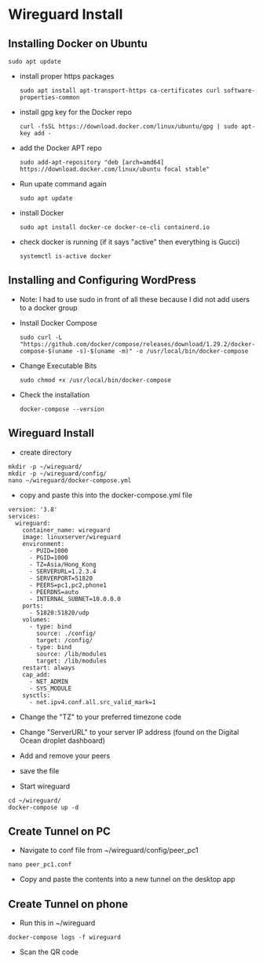 # Wireguard Install
## Installing Docker on Ubuntu

```
sudo apt update
```

* install proper https packages

  ```
  sudo apt install apt-transport-https ca-certificates curl software-properties-common
  ```

* install gpg key for the Docker repo

  ```
  curl -fsSL https://download.docker.com/linux/ubuntu/gpg | sudo apt-key add -
  ```

* add the Docker APT repo 

  ```
  sudo add-apt-repository "deb [arch=amd64] https://download.docker.com/linux/ubuntu focal stable"
  ```

* Run upate command again

  ```
  sudo apt update
  ```

* install Docker

  ```
  sudo apt install docker-ce docker-ce-cli containerd.io
  ```
* check docker is running (if it says "active" then everything is Gucci)

  ```
  systemctl is-active docker
  ```

## Installing and Configuring WordPress
* Note: I had to use sudo in front of all these because I did not add users to a docker group

* Install Docker Compose

  ```
  sudo curl -L "https://github.com/docker/compose/releases/download/1.29.2/docker-compose-$(uname -s)-$(uname -m)" -o /usr/local/bin/docker-compose
  ```

* Change Executable Bits

  ```
  sudo chmod +x /usr/local/bin/docker-compose
  ```

* Check the installation

  ```
  docker-compose --version
  ```

## Wireguard Install
* create directory
``` 
mkdir -p ~/wireguard/
mkdir -p ~/wireguard/config/
nano ~/wireguard/docker-compose.yml
```
* copy and paste this into the docker-compose.yml file
```
version: '3.8'
services:
  wireguard:
    container_name: wireguard
    image: linuxserver/wireguard
    environment:
      - PUID=1000
      - PGID=1000
      - TZ=Asia/Hong_Kong
      - SERVERURL=1.2.3.4
      - SERVERPORT=51820
      - PEERS=pc1,pc2,phone1
      - PEERDNS=auto
      - INTERNAL_SUBNET=10.0.0.0
    ports:
      - 51820:51820/udp
    volumes:
      - type: bind
        source: ./config/
        target: /config/
      - type: bind
        source: /lib/modules
        target: /lib/modules
    restart: always
    cap_add:
      - NET_ADMIN
      - SYS_MODULE
    sysctls:
      - net.ipv4.conf.all.src_valid_mark=1
```
  * Change the "TZ" to your preferred timezone code
  * Change "ServerURL" to your server IP address (found on the Digital Ocean droplet dashboard)
  * Add and remove your peers
  * save the file
  
* Start wireguard
```
cd ~/wireguard/
docker-compose up -d
```
## Create Tunnel on PC
* Navigate to conf file from ~/wireguard/config/peer_pc1
```
nano peer_pc1.conf
```
* Copy and paste the contents into a new tunnel on the desktop app

## Create Tunnel on phone
* Run this in ~/wireguard
```
docker-compose logs -f wireguard
```
* Scan the QR code
